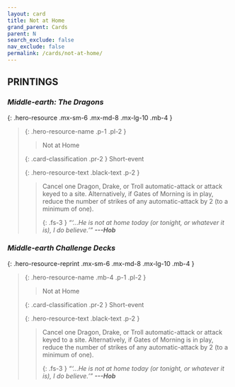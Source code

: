 ```yaml
---
layout: card
title: Not at Home
grand_parent: Cards
parent: N
search_exclude: false
nav_exclude: false
permalink: /cards/not-at-home/
---
```


## PRINTINGS


### _Middle-earth: The Dragons_

{: .hero-resource .mx-sm-6 .mx-md-8 .mx-lg-10 .mb-4 }
> {: .hero-resource-name .p-1 .pl-2 }
> > <div class="card-mp"></div>
> > <div class="card-name">Not at Home</div>
>
> {: .card-classification .pr-2 }
> Short-event
>
> {: .hero-resource-text .black-text .p-2 }
> > Cancel one Dragon, Drake, or Troll automatic-attack or attack keyed to a site. Alternatively, if Gates of Morning is in play, reduce the number of strikes of any automatic-attack by 2 (to a minimum of one).   
> > 
> > {: .fs-3 } 
> > _“‘...He is not at home today (or tonight, or whatever it is), I do believe.’”_ ***---&#65279;Hob*** 
> 

### _Middle-earth Challenge Decks_

{: .hero-resource-reprint .mx-sm-6 .mx-md-8 .mx-lg-10 .mb-4 }
> {: .hero-resource-name .mb-4 .p-1 .pl-2 }
> > <div class="card-mp"></div>
> > <div class="card-name">Not at Home</div>
>
> {: .card-classification .pr-2 }
> Short-event
>
> {: .hero-resource-text .black-text .p-2 }
> > Cancel one Dragon, Drake, or Troll automatic-attack or attack keyed to a site. Alternatively, if Gates of Morning is in play, reduce the number of strikes of any automatic-attack by 2 (to a minimum of one).   
> > 
> > {: .fs-3 } 
> > _“‘...He is not at home today (or tonight, or whatever it is), I do believe.’”_ ***---&#65279;Hob*** 
> 
